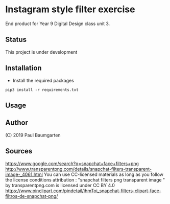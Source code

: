 # Instagram style filter exercise
End product for Year 9 Digital Design class unit 3.

## Status

This project is under development

## Installation

* Install the required packages

```
pip3 install -r requirements.txt
```

## Usage

## Author

(C) 2019 Paul Baumgarten

## Sources

https://www.google.com/search?q=snapchat+face+filters+png
http://www.transparentpng.com/details/snapchat-filters-transparent-image-_4061.html
You can use CC-licensed materials as long as you follow the license conditions attribution : "snapchat filters png transparent image " by transparentpng.com is licensed under CC BY 4.0
https://www.pinclipart.com/pindetail/ihmToi_snapchat-filters-clipart-face-filtros-de-snapchat-png/
